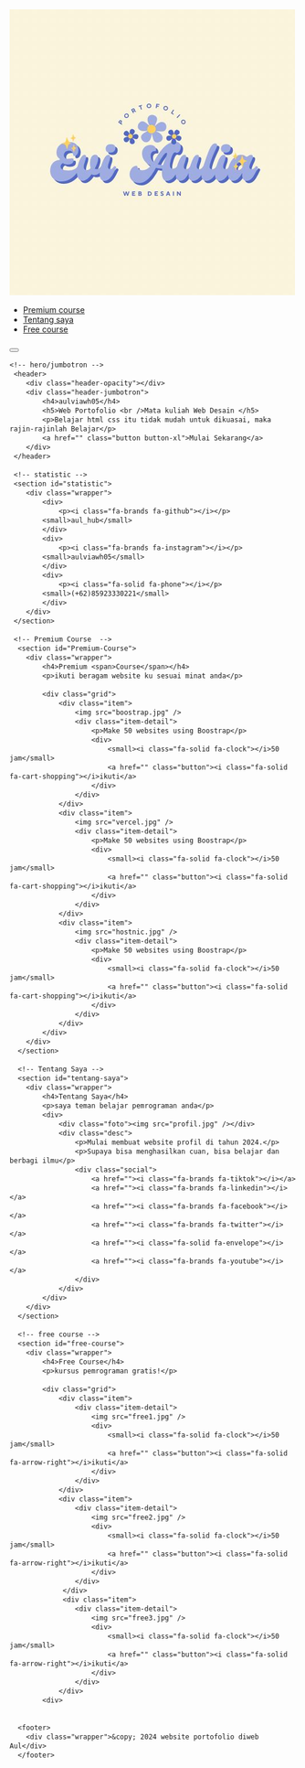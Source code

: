 <head>
    <meta charset="UTF-8">
    <meta name="viewport" content="width=device-width, initial-scale=1.0">
    <title>Website Portofolio</title>
    <link rel="stylesheet" href="css/style.css" />
    <link rel="stylesheet" href="https://cdnjs.cloudflare.com/ajax/libs/font-awesome/6.6.0/css/all.min.css" integrity="sha512-Kc323vGBEqzTmouAECnVceyQqyqdsSiqLQISBL29aUW4U/M7pSPA/gEUZQqv1cwx4OnYxTxve5UMg5GT6L4JJg==" crossorigin="anonymous" referrerpolicy="no-referrer" />
</head>
<body>
    <!-- menu -->
    <nav>
        <div class="wrapper">
            <div class="Logo"><img src="Logo.jpg"></div>
            <div class="Menu">
                <ul>
                    <li><a href="">Premium course</a></li>
                    <li><a href="">Tentang saya</a></li>
                    <li><a href="">Free course</a></li>      
                </ul>
            </div>
            <button class="hamburger-menu">
                <i class="fa-solid fa-bars"></i>
                <i class="fa-solid fa-xmark"></i>
            </button>
        </div>
    </nav>

    <!-- hero/jumbotron -->
     <header>
        <div class="header-opacity"></div>
        <div class="header-jumbotron">
            <h4>aulviawh05</h4>
            <h5>Web Portofolio <br />Mata kuliah Web Desain </h5>
            <p>Belajar html css itu tidak mudah untuk dikuasai, maka rajin-rajinlah Belajar</p>
            <a href="" class="button button-xl">Mulai Sekarang</a>
        </div>
     </header>

     <!-- statistic -->
     <section id="statistic">
        <div class="wrapper">
            <div>
                <p><i class="fa-brands fa-github"></i></p>
            <small>aul_hub</small>
            </div>
            <div>
                <p><i class="fa-brands fa-instagram"></i></p>
            <small>aulviawh05</small>
            </div>
            <div>
                <p><i class="fa-solid fa-phone"></i></p>
            <small>(+62)85923330221</small>
            </div>
        </div>
     </section>

     <!-- Premium Course  -->
      <section id="Premium-Course">
        <div class="wrapper">
            <h4>Premium <span>Course</span></h4>
            <p>ikuti beragam website ku sesuai minat anda</p>

            <div class="grid">
                <div class="item">
                    <img src="boostrap.jpg" />
                    <div class="item-detail">
                        <p>Make 50 websites using Boostrap</p>
                        <div>
                            <small><i class="fa-solid fa-clock"></i>50 jam</small>
                            <a href="" class="button"><i class="fa-solid fa-cart-shopping"></i>ikuti</a>
                        </div>
                    </div>
                </div>
                <div class="item">
                    <img src="vercel.jpg" />
                    <div class="item-detail">
                        <p>Make 50 websites using Boostrap</p>
                        <div>
                            <small><i class="fa-solid fa-clock"></i>50 jam</small>
                            <a href="" class="button"><i class="fa-solid fa-cart-shopping"></i>ikuti</a>
                        </div>
                    </div>
                </div>
                <div class="item">
                    <img src="hostnic.jpg" />
                    <div class="item-detail">
                        <p>Make 50 websites using Boostrap</p>
                        <div>
                            <small><i class="fa-solid fa-clock"></i>50 jam</small>
                            <a href="" class="button"><i class="fa-solid fa-cart-shopping"></i>ikuti</a>
                        </div>
                    </div>
                </div>
            </div>    
        </div>
      </section>

      <!-- Tentang Saya -->
      <section id="tentang-saya">
        <div class="wrapper">
            <h4>Tentang Saya</h4>
            <p>saya teman belajar pemrograman anda</p>
            <div>
                <div class="foto"><img src="profil.jpg" /></div>
                <div class="desc">
                    <p>Mulai membuat website profil di tahun 2024.</p>
                    <p>Supaya bisa menghasilkan cuan, bisa belajar dan berbagi ilmu</p>
                    <div class="social">
                        <a href=""><i class="fa-brands fa-tiktok"></i></a>
                        <a href=""><i class="fa-brands fa-linkedin"></i></a>
                        <a href=""><i class="fa-brands fa-facebook"></i></a>
                        <a href=""><i class="fa-brands fa-twitter"></i></a>
                        <a href=""><i class="fa-solid fa-envelope"></i></a>
                        <a href=""><i class="fa-brands fa-youtube"></i></a>
                    </div>
                </div>
            </div>
        </div>
      </section>

      <!-- free course -->
      <section id="free-course">
        <div class="wrapper">
            <h4>Free Course</h4>
            <p>kursus pemrograman gratis!</p>

            <div class="grid">
                <div class="item">
                    <div class="item-detail">
                        <img src="free1.jpg" />
                        <div>
                            <small><i class="fa-solid fa-clock"></i>50 jam</small>
                            <a href="" class="button"><i class="fa-solid fa-arrow-right"></i>ikuti</a>
                        </div>
                    </div>
                </div>
                <div class="item">
                    <div class="item-detail">
                        <img src="free2.jpg" />
                        <div>
                            <small><i class="fa-solid fa-clock"></i>50 jam</small>
                            <a href="" class="button"><i class="fa-solid fa-arrow-right"></i>ikuti</a>
                        </div>
                    </div>
                 </div>
                 <div class="item">
                    <div class="item-detail">
                        <img src="free3.jpg" />
                        <div>
                            <small><i class="fa-solid fa-clock"></i>50 jam</small>
                            <a href="" class="button"><i class="fa-solid fa-arrow-right"></i>ikuti</a>
                        </div>
                    </div>
                </div>
            <div>
     

      <footer>
        <div class="wrapper">&copy; 2024 website portofolio diweb Aul</div>
      </footer>

